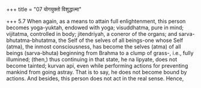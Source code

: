 +++
title = "07 योगयुक्तो विशुद्धात्मा"

+++
5.7 When again, as a means to attain full enlightenment, this person
becomes yoga-yuktah, endowed with yoga; visuddhatma, pure in mind;
vijitatma, controlled in body; jitendriyah, a coneror of the organs; and
sarva-bhutatma-bhutatma, the Self of the selves of all beings-one whose
Self (atma), the inmost consciousness, has become the selves (atma) of
all beings (sarva-bhuta) beginning from Brahma to a clump of grass-,
i.e., fully illumined; (then,) thus continuing in that state, he na
lipyate, does not become tainted; kurvan api, even while performing
actions for preventing mankind from going astray. That is to say, he
does not become bound by actions. And besides, this person does not act
in the real sense. Hence,
